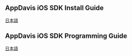## AppDavis iOS SDK Install Guide

[日本語](Install_SDK_Guide.md)

## AppDavis iOS SDK Programming Guide

[日本語](Programming_Guide.md)
